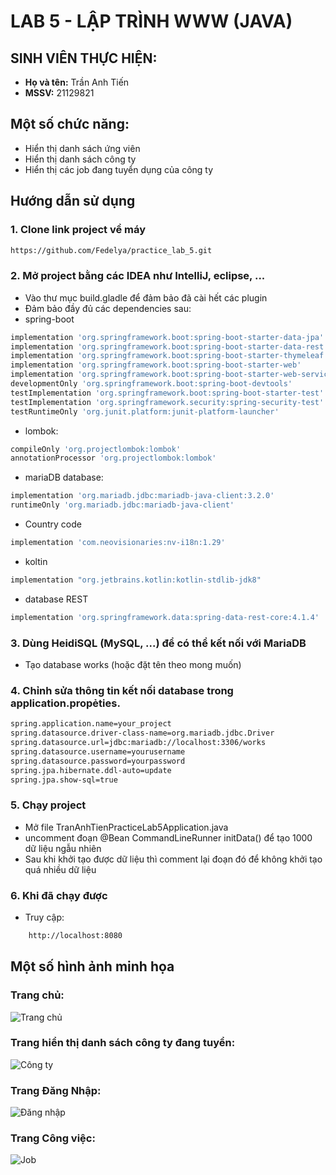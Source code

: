 # LAB 5 - LẬP TRÌNH WWW (JAVA)

## SINH VIÊN THỰC HIỆN:
- **Họ và tên:** Trần Anh Tiến
- **MSSV:** 21129821

## Một số chức năng:
- Hiển thị danh sách ứng viên
- Hiển thị danh sách công ty
- Hiển thị các job đang tuyển dụng của công ty
  
## Hướng dẫn sử dụng

### 1. Clone link project về máy
```bash
https://github.com/Fedelya/practice_lab_5.git
```

### 2. Mở project bằng các IDEA như IntelliJ, eclipse, ...
- Vào thư mục build.gladle để đảm bảo đã cài hết các plugin
- Đảm bảo đầy đủ các dependencies sau:
- spring-boot
```bash
implementation 'org.springframework.boot:spring-boot-starter-data-jpa'
implementation 'org.springframework.boot:spring-boot-starter-data-rest'
implementation 'org.springframework.boot:spring-boot-starter-thymeleaf'
implementation 'org.springframework.boot:spring-boot-starter-web'
implementation 'org.springframework.boot:spring-boot-starter-web-services'
developmentOnly 'org.springframework.boot:spring-boot-devtools'
testImplementation 'org.springframework.boot:spring-boot-starter-test'
testImplementation 'org.springframework.security:spring-security-test'
testRuntimeOnly 'org.junit.platform:junit-platform-launcher'
```
  + lombok:
```bash
compileOnly 'org.projectlombok:lombok'
annotationProcessor 'org.projectlombok:lombok'
```
  + mariaDB database:
```bash
implementation 'org.mariadb.jdbc:mariadb-java-client:3.2.0'
runtimeOnly 'org.mariadb.jdbc:mariadb-java-client'
```
  + Country code
```bash
implementation 'com.neovisionaries:nv-i18n:1.29'
```
  + koltin
```bash
implementation "org.jetbrains.kotlin:kotlin-stdlib-jdk8"
```
  + database REST
```bash
implementation 'org.springframework.data:spring-data-rest-core:4.1.4'
```

### 3. Dùng HeidiSQL (MySQL, ...) để có thể kết nối với MariaDB
- Tạo database works (hoặc đặt tên theo mong muốn)

### 4. Chỉnh sửa thông tin kết nối database trong application.propẻties.
```bash
spring.application.name=your_project
spring.datasource.driver-class-name=org.mariadb.jdbc.Driver
spring.datasource.url=jdbc:mariadb://localhost:3306/works
spring.datasource.username=yourusername
spring.datasource.password=yourpassword
spring.jpa.hibernate.ddl-auto=update
spring.jpa.show-sql=true
```
### 5. Chạy project
- Mở file TranAnhTienPracticeLab5Application.java
- uncomment đoạn @Bean CommandLineRunner initData() để tạo 1000 dữ liệu ngẫu nhiên
- Sau khi khởi tạo được dữ liệu thì comment lại đoạn đó để không khởi tạo quá nhiều dữ liệu

### 6. Khi đã chạy được
- Truy cập: 
```bash
    http://localhost:8080
```

## Một số hình ảnh minh họa

### Trang chủ: 
![Trang chủ](https://i.imgur.com/Fc9D9gc.png)

### Trang hiển thị danh sách công ty đang tuyển: 
![Công ty](https://i.imgur.com/i9tGMBN.png)

### Trang Đăng Nhập:
![Đăng nhập](https://i.imgur.com/hdJRteD.png)

### Trang Công việc:
![Job](https://i.imgur.com/IAZAPkr.png)

